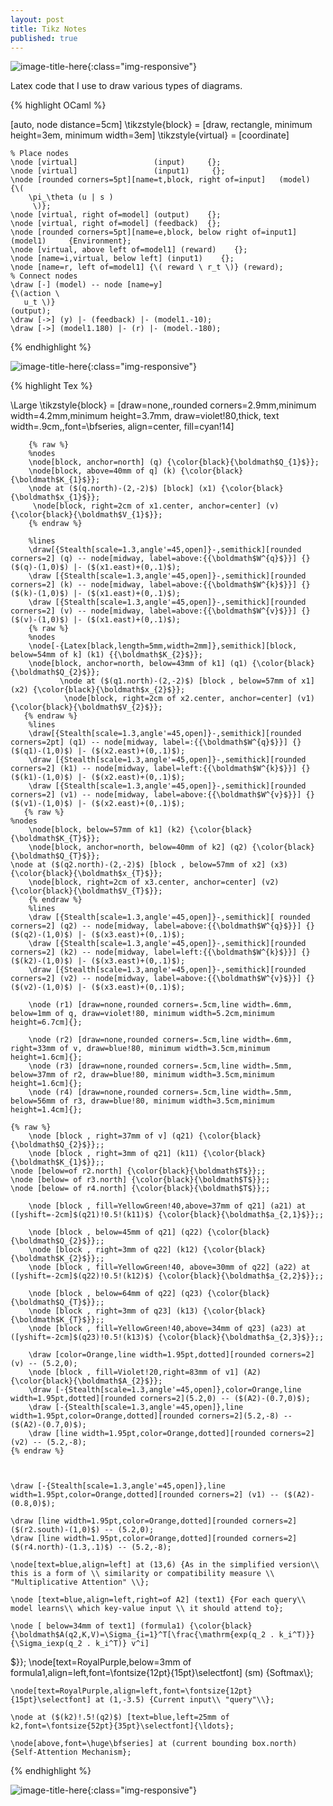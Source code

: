 ```yaml
---
layout: post
title: Tikz Notes
published: true
---
```


![image-title-here](../images/tikzeditor.png){:class="img-responsive"} 

Latex code that I use to draw various types of diagrams.

{% highlight OCaml %}

[auto, node distance=5cm]
\tikzstyle{block} = [draw, rectangle, minimum height=3em, minimum width=3em]
\tikzstyle{virtual} = [coordinate]

    % Place nodes
    \node [virtual]                 (input)     {};
    \node [virtual]                 (input1)     {};
    \node [rounded corners=5pt][name=t,block, right of=input]   (model)     {\(
        \pi_\theta (u | s )
		 \)};
    \node [virtual, right of=model] (output)    {};
    \node [virtual, right of=model] (feedback)  {};
    \node [rounded corners=5pt][name=e,block, below right of=input1]   (model1)     {Environment};
    \node [virtual, above left of=model1] (reward)    {};
    \node [name=i,virtual, below left] (input1)    {};
    \node [name=r, left of=model1] {\( reward \ r_t \)} (reward);
    % Connect nodes
    \draw [-] (model) -- node [name=y] 
	{\(action \
	   u_t \)}
	(output);
    \draw [->] (y) |- (feedback) |- (model1.-10);
    \draw [->] (model1.180) |- (r) |- (model.-180);
 

{% endhighlight %}

![image-title-here](../images/policy.png){:class="img-responsive"} 

{% highlight Tex %}


\Large
   \tikzstyle{block} = [draw=none,,rounded corners=2.9mm,minimum width=4.2mm,minimum height=3.7mm, draw=violet!80,thick, text width=.9cm,,font=\bfseries, align=center, fill=cyan!14]  

        {% raw %}
        %nodes  
        \node[block, anchor=north] (q) {\color{black}{\boldmath$Q_{1}$}};
        \node[block, above=40mm of q] (k) {\color{black}{\boldmath$K_{1}$}};
        \node at ($(q.north)-(2,-2)$) [block] (x1) {\color{black}{\boldmath$x_{1}$}};
         \node[block, right=2cm of x1.center, anchor=center] (v) {\color{black}{\boldmath$V_{1}$}};
        {% endraw %}
		 
        %lines
        \draw[{Stealth[scale=1.3,angle'=45,open]}-,semithick][rounded corners=2] (q) -- node[midway, label=above:{{\boldmath$W^{q}$}}] {}($(q)-(1,0)$) |- ($(x1.east)+(0,.1)$);
        \draw [{Stealth[scale=1.3,angle'=45,open]}-,semithick][rounded corners=2] (k) -- node[midway, label=above:{{\boldmath$W^{k}$}}] {}($(k)-(1,0)$) |- ($(x1.east)+(0,.1)$);
        \draw [{Stealth[scale=1.3,angle'=45,open]}-,semithick][rounded corners=2] (v) -- node[midway, label=above:{{\boldmath$W^{v}$}}] {}($(v)-(1,0)$) |- ($(x1.east)+(0,.1)$);
        {% raw %} 
        %nodes  
        \node[-{Latex[black,length=5mm,width=2mm]},semithick][block, below=54mm of k] (k1) {{\boldmath$K_{2}$}};
        \node[block, anchor=north, below=43mm of k1] (q1) {\color{black}{\boldmath$Q_{2}$}};
		       \node at ($(q1.north)-(2,-2)$) [block , below=57mm of x1] (x2) {\color{black}{\boldmath$x_{2}$}};
                \node[block, right=2cm of x2.center, anchor=center] (v1) {\color{black}{\boldmath$V_{2}$}};
       {% endraw %}
        %lines
        \draw[{Stealth[scale=1.3,angle'=45,open]}-,semithick][rounded corners=2pt] (q1) -- node[midway, label=:{{\boldmath$W^{q}$}}] {}($(q1)-(1,0)$) |- ($(x2.east)+(0,.1)$);
        \draw [{Stealth[scale=1.3,angle'=45,open]}-,semithick][rounded corners=2] (k1) -- node[midway, label=left:{{\boldmath$W^{k}$}}] {}($(k1)-(1,0)$) |- ($(x2.east)+(0,.1)$);
        \draw [{Stealth[scale=1.3,angle'=45,open]}-,semithick][rounded corners=2] (v1) -- node[midway, label=above:{{\boldmath$W^{v}$}}] {}($(v1)-(1,0)$) |- ($(x2.east)+(0,.1)$);
       {% raw %}
	%nodes  
        \node[block, below=57mm of k1] (k2) {\color{black}{\boldmath$K_{T}$}};
        \node[block, anchor=north, below=40mm of k2] (q2) {\color{black}{\boldmath$Q_{T}$}};
	\node at ($(q2.north)-(2,-2)$) [block , below=57mm of x2] (x3) {\color{black}{\boldmath$x_{T}$}};
        \node[block, right=2cm of x3.center, anchor=center] (v2) {\color{black}{\boldmath$V_{T}$}};
        {% endraw %}
        %lines
        \draw [{Stealth[scale=1.3,angle'=45,open]}-,semithick][ rounded corners=2] (q2) -- node[midway, label=above:{{\boldmath$W^{q}$}}] {}($(q2)-(1,0)$) |- ($(x3.east)+(0,.1)$);
        \draw [{Stealth[scale=1.3,angle'=45,open]}-,semithick][rounded corners=2] (k2) -- node[midway, label=left:{{\boldmath$W^{k}$}}] {}($(k2)-(1,0)$) |- ($(x3.east)+(0,.1)$);
        \draw [{Stealth[scale=1.3,angle'=45,open]}-,semithick][rounded corners=2] (v2) -- node[midway, label=above:{{\boldmath$W^{v}$}}] {}($(v2)-(1,0)$) |- ($(x3.east)+(0,.1)$);

        \node (r1) [draw=none,rounded corners=.5cm,line width=.6mm, below=1mm of q, draw=violet!80, minimum width=5.2cm,minimum height=6.7cm]{};
        
        \node (r2) [draw=none,rounded corners=.5cm,line width=.6mm, right=33mm of v, draw=blue!80, minimum width=3.5cm,minimum height=1.6cm]{};
        \node (r3) [draw=none,rounded corners=.5cm,line width=.5mm, below=37mm of r2, draw=blue!80, minimum width=3.5cm,minimum height=1.6cm]{};
        \node (r4) [draw=none,rounded corners=.5cm,line width=.5mm, below=56mm of r3, draw=blue!80, minimum width=3.5cm,minimum height=1.4cm]{};
		
	{% raw %}
        \node [block , right=37mm of v] (q21) {\color{black}{\boldmath$Q_{2}$}};;
        \node [block , right=3mm of q21] (k11) {\color{black}{\boldmath$K_{1}$}};;
	\node [below=of r2.north] {\color{black}{\boldmath$T$}};;
	\node [below= of r3.north] {\color{black}{\boldmath$T$}};;
	\node [below= of r4.north] {\color{black}{\boldmath$T$}};;

        \node [block , fill=YellowGreen!40,above=37mm of q21] (a21) at ([yshift=-2cm]$(q21)!0.5!(k11)$) {\color{black}{\boldmath$a_{2,1}$}};;

        \node [block , below=45mm of q21] (q22) {\color{black}{\boldmath$Q_{2}$}};;
        \node [block , right=3mm of q22] (k12) {\color{black}{\boldmath$K_{2}$}};;
        \node [block , fill=YellowGreen!40, above=30mm of q22] (a22) at ([yshift=-2cm]$(q22)!0.5!(k12)$) {\color{black}{\boldmath$a_{2,2}$}};;

        \node [block , below=64mm of q22] (q23) {\color{black}{\boldmath$Q_{T}$}};;
        \node [block , right=3mm of q23] (k13) {\color{black}{\boldmath$K_{T}$}};;
        \node [block , fill=YellowGreen!40,above=34mm of q23] (a23) at ([yshift=-2cm]$(q23)!0.5!(k13)$) {\color{black}{\boldmath$a_{2,3}$}};;
        
        \draw [color=Orange,line width=1.95pt,dotted][rounded corners=2] (v) -- (5.2,0);
        \node [block , fill=Violet!20,right=83mm of v1] (A2) {\color{black}{\boldmath$A_{2}$}};
        \draw [-{Stealth[scale=1.3,angle'=45,open]},color=Orange,line width=1.95pt,dotted][rounded corners=2](5.2,0) -- ($(A2)-(0.7,0)$);
        \draw [-{Stealth[scale=1.3,angle'=45,open]},line width=1.95pt,color=Orange,dotted][rounded corners=2](5.2,-8) -- ($(A2)-(0.7,0)$);
        \draw [line width=1.95pt,color=Orange,dotted][rounded corners=2] (v2) -- (5.2,-8);
 	{% endraw %}
       
        
        
	\draw [-{Stealth[scale=1.3,angle'=45,open]},line width=1.95pt,color=Orange,dotted][rounded corners=2] (v1) -- ($(A2)-(0.8,0)$);

	\draw [line width=1.95pt,color=Orange,dotted][rounded corners=2] ($(r2.south)-(1,0)$) -- (5.2,0);
	\draw [line width=1.95pt,color=Orange,dotted][rounded corners=2] ($(r4.north)-(1.3,.1)$) -- (5.2,-8);

	\node[text=blue,align=left] at (13,6) {As in the simplified version\\ this is a form of \\ similarity or compatibility measure \\ "Multiplicative Attention" \\};

	\node [text=blue,align=left,right=of A2] (text1) {For each query\\ model learns\\ which key-value input \\ it should attend to};

	\node [ below=34mm of text1] (formula1) {\color{black}{\boldmath$A(q2,K,V)=\Sigma_{i=1}^T[\frac{\mathrm{exp(q_2 . k_i^T)}}{\Sigma_iexp(q_2 . k_i^T)} v^i]
$}};
	\node[text=RoyalPurple,below=3mm of formula1,align=left,font=\fontsize{12pt}{15pt}\selectfont] (sm) {Softmax\\};

	\node[text=RoyalPurple,align=left,font=\fontsize{12pt}{15pt}\selectfont] at (1,-3.5) {Current input\\ "query"\\};

	\node at ($(k2)!.5!(q2)$) [text=blue,left=25mm of k2,font=\fontsize{52pt}{35pt}\selectfont]{\ldots};
		
	\node[above,font=\huge\bfseries] at (current bounding box.north) {Self-Attention Mechanism};

{% endhighlight %}

![image-title-here](../images/selfattention.png){:class="img-responsive"} 


